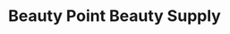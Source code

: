 ---
title: "Beauty Point Beauty Supply"
url: /baltimore/beauty-point-beauty-supply/
shop: beauty
---